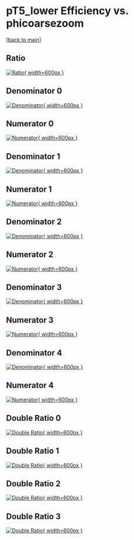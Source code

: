 # pT5_lower Efficiency vs. phicoarsezoom

[[back to main](./)]



## Ratio

[![Ratio](../mtv/var/pT5_lower_vtr_321_0_eff_phicoarsezoom.png){ width=600px }](../mtv/var/pT5_lower_vtr_321_0_eff_phicoarsezoom.pdf)

## Denominator 0

[![Denominator](../mtv/den/pT5_lower_vtr_321_0_eff_phicoarsezoom_den0.png){ width=600px }](../mtv/den/pT5_lower_vtr_321_0_eff_phicoarsezoom_den0.pdf)

## Numerator 0

[![Numerator](../mtv/num/pT5_lower_vtr_321_0_eff_phicoarsezoom_num0.png){ width=600px }](../mtv/num/pT5_lower_vtr_321_0_eff_phicoarsezoom_num0.pdf)

## Denominator 1

[![Denominator](../mtv/den/pT5_lower_vtr_321_0_eff_phicoarsezoom_den1.png){ width=600px }](../mtv/den/pT5_lower_vtr_321_0_eff_phicoarsezoom_den1.pdf)

## Numerator 1

[![Numerator](../mtv/num/pT5_lower_vtr_321_0_eff_phicoarsezoom_num1.png){ width=600px }](../mtv/num/pT5_lower_vtr_321_0_eff_phicoarsezoom_num1.pdf)

## Denominator 2

[![Denominator](../mtv/den/pT5_lower_vtr_321_0_eff_phicoarsezoom_den2.png){ width=600px }](../mtv/den/pT5_lower_vtr_321_0_eff_phicoarsezoom_den2.pdf)

## Numerator 2

[![Numerator](../mtv/num/pT5_lower_vtr_321_0_eff_phicoarsezoom_num2.png){ width=600px }](../mtv/num/pT5_lower_vtr_321_0_eff_phicoarsezoom_num2.pdf)

## Denominator 3

[![Denominator](../mtv/den/pT5_lower_vtr_321_0_eff_phicoarsezoom_den3.png){ width=600px }](../mtv/den/pT5_lower_vtr_321_0_eff_phicoarsezoom_den3.pdf)

## Numerator 3

[![Numerator](../mtv/num/pT5_lower_vtr_321_0_eff_phicoarsezoom_num3.png){ width=600px }](../mtv/num/pT5_lower_vtr_321_0_eff_phicoarsezoom_num3.pdf)

## Denominator 4

[![Denominator](../mtv/den/pT5_lower_vtr_321_0_eff_phicoarsezoom_den4.png){ width=600px }](../mtv/den/pT5_lower_vtr_321_0_eff_phicoarsezoom_den4.pdf)

## Numerator 4

[![Numerator](../mtv/num/pT5_lower_vtr_321_0_eff_phicoarsezoom_num4.png){ width=600px }](../mtv/num/pT5_lower_vtr_321_0_eff_phicoarsezoom_num4.pdf)

## Double Ratio 0

[![Double Ratio](../mtv/ratio/pT5_lower_vtr_321_0_eff_phicoarsezoom_ratio0.png){ width=600px }](../mtv/ratio/pT5_lower_vtr_321_0_eff_phicoarsezoom_ratio0.pdf)

## Double Ratio 1

[![Double Ratio](../mtv/ratio/pT5_lower_vtr_321_0_eff_phicoarsezoom_ratio1.png){ width=600px }](../mtv/ratio/pT5_lower_vtr_321_0_eff_phicoarsezoom_ratio1.pdf)

## Double Ratio 2

[![Double Ratio](../mtv/ratio/pT5_lower_vtr_321_0_eff_phicoarsezoom_ratio2.png){ width=600px }](../mtv/ratio/pT5_lower_vtr_321_0_eff_phicoarsezoom_ratio2.pdf)

## Double Ratio 3

[![Double Ratio](../mtv/ratio/pT5_lower_vtr_321_0_eff_phicoarsezoom_ratio3.png){ width=600px }](../mtv/ratio/pT5_lower_vtr_321_0_eff_phicoarsezoom_ratio3.pdf)

